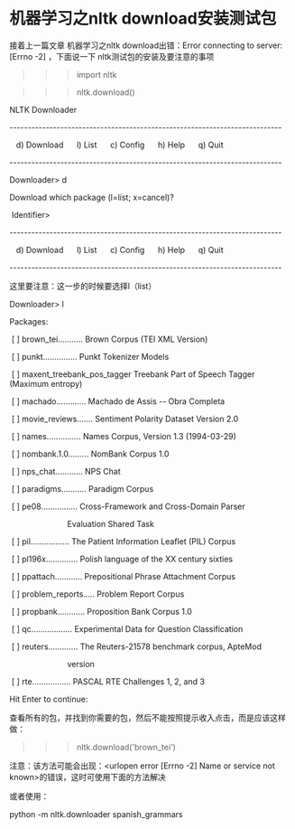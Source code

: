 # 机器学习之nltk download安装测试包

接着上一篇文章 机器学习之nltk download出错：Error connecting to server: [Errno -2] ，下面说一下
nltk测试包的安装及要注意的事项

>>> import nltk

>>> nltk.download()

NLTK Downloader

\---------------------------------------------------------------------------

   d) Download      l) List      c) Config      h) Help      q) Quit

\---------------------------------------------------------------------------

Downloader> d

Download which package (l=list; x=cancel)?

 Identifier>

\---------------------------------------------------------------------------

   d) Download      l) List      c) Config      h) Help      q) Quit

\---------------------------------------------------------------------------

这里要注意：这一步的时候要选择l（list）

Downloader> l

Packages:

 [ ] brown_tei........... Brown Corpus (TEI XML Version)

 [ ] punkt............... Punkt Tokenizer Models

 [ ] maxent_treebank_pos_tagger Treebank Part of Speech Tagger (Maximum
entropy)

 [ ] machado............. Machado de Assis -- Obra Completa

 [ ] movie_reviews....... Sentiment Polarity Dataset Version 2.0

 [ ] names............... Names Corpus, Version 1.3 (1994-03-29)

 [ ] nombank.1.0......... NomBank Corpus 1.0

 [ ] nps_chat............ NPS Chat

 [ ] paradigms........... Paradigm Corpus

 [ ] pe08................ Cross-Framework and Cross-Domain Parser

                          Evaluation Shared Task

 [ ] pil................. The Patient Information Leaflet (PIL) Corpus

 [ ] pl196x.............. Polish language of the XX century sixties

 [ ] ppattach............ Prepositional Phrase Attachment Corpus

 [ ] problem_reports..... Problem Report Corpus

 [ ] propbank............ Proposition Bank Corpus 1.0

 [ ] qc.................. Experimental Data for Question Classification

 [ ] reuters............. The Reuters-21578 benchmark corpus, ApteMod

                          version

 [ ] rte................. PASCAL RTE Challenges 1, 2, and 3

Hit Enter to continue:

查看所有的包，并找到你需要的包，然后不能按照提示收入点击，而是应该这样做：

>>> nltk.download('brown_tei')

注意：该方法可能会出现：<urlopen error [Errno -2] Name or service not
known>的错误，这时可使用下面的方法解决

或者使用：

python -m nltk.downloader spanish_grammars

  

